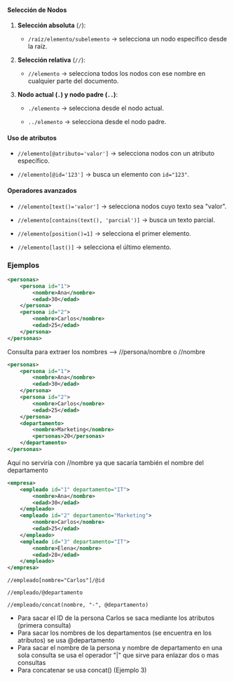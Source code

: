 
#### **Selección de Nodos**

1. **Selección absoluta** (`/`):
    
    - `/raíz/elemento/subelemento` → selecciona un nodo específico desde la raíz.
        
2. **Selección relativa** (`//`):
    
    - `//elemento` → selecciona todos los nodos con ese nombre en cualquier parte del documento.
        
3. **Nodo actual (`.`) y nodo padre (`..`)**:
    
    - `./elemento` → selecciona desde el nodo actual.
        
    - `../elemento` → selecciona desde el nodo padre.
#### **Uso de atributos**

- `//elemento[@atributo='valor']` → selecciona nodos con un atributo específico.
    
- `//elemento[@id='123']` → busca un elemento con `id="123"`.

#### **Operadores avanzados**

- `//elemento[text()='valor']` → selecciona nodos cuyo texto sea "valor".
    
- `//elemento[contains(text(), 'parcial')]` → busca un texto parcial.
    
- `//elemento[position()=1]` → selecciona el primer elemento.
    
- `//elemento[last()]` → selecciona el último elemento.


### Ejemplos
```xml
<personas>
    <persona id="1">
        <nombre>Ana</nombre>
        <edad>30</edad>
    </persona>
    <persona id="2">
        <nombre>Carlos</nombre>
        <edad>25</edad>
    </persona>
</personas>
```

Consulta para extraer los nombres --> //persona/nombre o //nombre

```xml
<personas>
    <persona id="1">
        <nombre>Ana</nombre>
        <edad>30</edad>
    </persona>
    <persona id="2">
        <nombre>Carlos</nombre>
        <edad>25</edad>
    </persona>
    <departamento>
		<nombre>Marketing</nombre>
		<personas>20</personas>
	</departamento>
</personas>
```

Aquí no serviría con //nombre ya que sacaría también el nombre del departamento

```xml
<empresa>
    <empleado id="1" departamento="IT">
        <nombre>Ana</nombre>
        <edad>30</edad>
    </empleado>
    <empleado id="2" departamento="Marketing">
        <nombre>Carlos</nombre>
        <edad>25</edad>
    </empleado>
    <empleado id="3" departamento="IT">
        <nombre>Elena</nombre>
        <edad>28</edad>
    </empleado>
</empresa>
```

```xpath
//empleado[nombre="Carlos"]/@id

//empleado/@departamento

//empleado/concat(nombre, "-", @departamento)

```
- Para sacar el ID de la persona Carlos se saca mediante los atributos (primera consulta)
- Para sacar los nombres de los departamentos (se encuentra en los atributos) se usa @departamento
- Para sacar el nombre de la persona y nombre de departamento en una sola consulta se usa el operador "|" que sirve para enlazar dos o mas consultas
- Para concatenar se usa concat() (Ejemplo 3)

